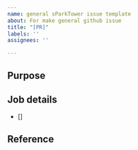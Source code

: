 ```yaml
---
name: general sParkTower issue template
about: For make general github issue
title: "[PR]"
labels: ''
assignees: ''

---
```


## Purpose
>
## Job details
- []
## Reference
